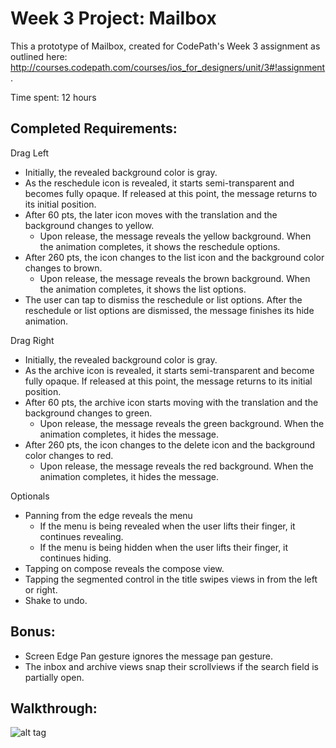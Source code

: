 Week 3 Project: Mailbox
=======================

This a prototype of Mailbox, created for CodePath's Week 3 assignment as outlined here: http://courses.codepath.com/courses/ios_for_designers/unit/3#!assignment.


Time spent: 12 hours


Completed Requirements:
-----------------------

Drag Left
- Initially, the revealed background color is gray.
- As the reschedule icon is revealed, it starts semi-transparent and becomes fully opaque. If released at this point, the message returns to its initial position.
- After 60 pts, the later icon moves with the translation and the background changes to yellow.
    - Upon release, the message reveals the yellow background. When the animation completes, it shows the reschedule options.
- After 260 pts, the icon changes to the list icon and the background color changes to brown.
    - Upon release, the message reveals the brown background. When the animation completes, it shows the list options.
- The user can tap to dismiss the reschedule or list options. After the reschedule or list options are dismissed, the message finishes its hide animation.

Drag Right
- Initially, the revealed background color is gray.
- As the archive icon is revealed, it starts semi-transparent and become fully opaque. If released at this point, the message returns to its initial position.
- After 60 pts, the archive icon starts moving with the translation and the background changes to green.
    - Upon release, the message reveals the green background. When the animation completes, it hides the message.
- After 260 pts, the icon changes to the delete icon and the background color changes to red.
    - Upon release, the message reveals the red background. When the animation completes, it hides the message.

Optionals
- Panning from the edge reveals the menu
	- If the menu is being revealed when the user lifts their finger, it continues revealing.
	- If the menu is being hidden when the user lifts their finger, it continues hiding.
- Tapping on compose reveals the compose view.
- Tapping the segmented control in the title swipes views in from the left or right.
- Shake to undo.


Bonus:
------

- Screen Edge Pan gesture ignores the message pan gesture.
- The inbox and archive views snap their scrollviews if the search field is partially open.


Walkthrough:
------------

![alt tag](https://github.com/cameronwu/Week-3-Project-Mailbox/raw/master/walkthrough.gif)
